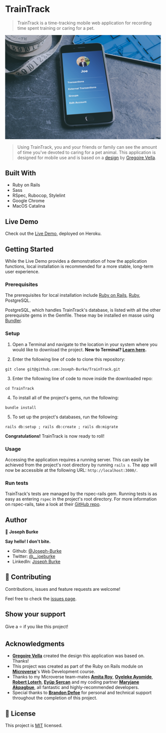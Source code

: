 # TrainTrack

> TrainTrack is a time-tracking mobile web application for recording time spent training or caring for a pet.

![screenshot](./public/product_mockup.jpg)

> Using TrainTrack, you and your friends or family can see the amount of time you've devoted to caring for a pet animal. This application is designed for mobile use and is based on a [design](https://www.behance.net/gallery/19759151/Snapscan-iOs-design-and-branding?tracking_source=) by [Gregoire Vella](https://www.behance.net/gregoirevella).

## Built With

- Ruby on Rails
- Sass
- RSpec, Rubocop, Stylelint
- Google Chrome
- MacOS Catalina

## Live Demo

Check out the [Live Demo](https://intense-beach-76998.herokuapp.com/), deployed on Heroku.


## Getting Started

While the Live Demo provides a demonstration of how the application functions, local installation is recommended for a more stable, long-term user experience. 

### Prerequisites

The prerequisites for local installation include [Ruby on Rails](http://railsinstaller.org/en), [Ruby](https://www.ruby-lang.org/en/downloads/), PostgreSQL. 

PostgreSQL, which handles TrainTrack's database, is listed with all the other prerequisite gems in the Gemfile. These may be installed en masse using [Bundler](https://bundler.io/).

### Setup

1. Open a Terminal and navigate to the location in your system where you would like to download the project. **New to Terminal? [Learn here](https://www.freecodecamp.org/news/conquering-the-command-line-f85f5e46c07c/).**

2. Enter the following line of code to clone this repository:

`git clone git@github.com:Joseph-Burke/TrainTrack.git`

3. Enter the following line of code to move inside the downloaded repo:

`cd TrainTrack`

4. To install all of the project's gems, run the following:

`bundle install`

5. To set up the project's databases, run the following: 

`rails db:setup ; rails db:create ; rails db:migrate`

**Congratulations!** TrainTrack is now ready to roll!

### Usage

Accessing the application requires a running server. This can easily be achieved from the project's root directory by running `rails s`. The app will now be accessible at the following URL: `http://localhost:3000/`.

### Run tests

TrainTrack's tests are managed by the rspec-rails gem. Running tests is as easy as entering `rspec` in the project's root directory. For more information on rspec-rails, take a look at their [GitHub repo](https://github.com/rspec/rspec-rails).


## Author

👤 **Joseph Burke**

  **Say hello! I don't bite.**

- Github: [@Joseph-Burke](https://github.com/Joseph-Burke)
- Twitter: [@__joeburke](https://twitter.com/__joeburke)
- LinkedIn: [Joseph Burke](https://www.linkedin.com/in/joseph-burke-b7a8261a5)

## 🤝 Contributing

Contributions, issues and feature requests are welcome!

Feel free to check the [issues page](issues/).

## Show your support

Give a ⭐️ if you like this project!

## Acknowledgments

- **[Gregoire Vella](https://www.behance.net/gregoirevella)** created the design this application was based on. Thanks!
- This project was created as part of the Ruby on Rails module on **[Microverse](https://www.microverse.org/)**'s Web Development course.
- Thanks to my Microverse team-mates **[Amita Roy](https://github.com/Amita-Roy)**, **[Oyeleke Ayomide](https://github.com/Haywhizzz)**, **[Robert Loterh](https://github.com/rloterh)**, **[Eyüp Sercan](https://github.com/eypsrcnuygr)** and my coding partner **[Maryjane Akpagbue](https://github.com/maryjanee)**, all fantastic and highly-recommended developers.
- Special thanks to **[Brandon Defoe](https://github.com/defoebrand)** for personal and technical support throughout the completion of this project.

## 📝 License

This project is [MIT](lic.url) licensed.
